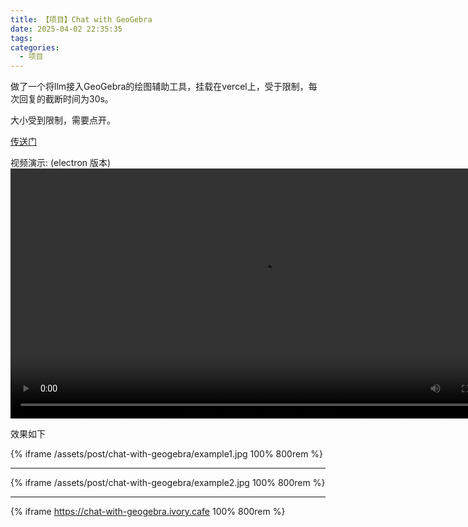 ```yaml
---
title: 【项目】Chat with GeoGebra
date: 2025-04-02 22:35:35
tags:
categories:
  - 项目
---
```

做了一个将llm接入GeoGebra的绘图辅助工具，挂载在vercel上，受于限制，每次回复的截断时间为30s。

大小受到限制，需要点开。

[传送门](https://chat-with-geogebra.ivory.cafe)

视频演示: (electron 版本)
<video controls width="800">
  <source src="/assets/post/chat-with-geogebra/example3.mov" type="video/mp4">
  您的浏览器不支持 video 标签。
</video>

效果如下

{% iframe /assets/post/chat-with-geogebra/example1.jpg 100% 800rem %}

---

{% iframe /assets/post/chat-with-geogebra/example2.jpg 100% 800rem %}

---

{% iframe https://chat-with-geogebra.ivory.cafe 100% 800rem %}
